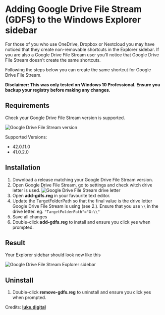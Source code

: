 # Adding Google Drive File Stream (GDFS) to the Windows Explorer sidebar

For those of you who use OneDrive, Dropbox or Nextcloud you may have noticed that they create non-removable shortcuts in the Explorer sidebar. If you are also a Google Drive File Stream user you&#39;ll notice that Google Drive File Stream doesn&#39;t create the same shortcuts.

Following the steps below you can create the same shortcut for Google Drive File Stream.

**Disclaimer: This was only tested on Windows 10 Professional. Ensure you backup your registry before making any changes.**

## Requirements

Check your Google Drive File Stream version is supported.

![Google Drive File Stream version](<https://img.roga.io/GDFS-Version.jpg>)

Supported Versions:

- 42.0.11.0
- 41.0.2.0

## Installation

1. Download a release matching your Google Drive File Stream version.
2. Open Google Drive File Stream, go to settings and check witch drive letter is used. ![Google Drive File Stream drive letter](<https://img.roga.io/GDFS-Drive.jpg>)
3. Open  **add-gdfs.reg**  in your favourite text editor.
4. Update the TargetFolderPath so that the final value is the drive letter Google Drive File Stream is using (see 2.). Ensure that you use `\\` in the drive letter. eg. `"TargetFolderPath"="G:\\"`
5. Save all changes
6. Double-click  **add-gdfs.reg**  to install and ensure you click yes when prompted.

## Result

Your Explorer sidebar should look now like this

![Google Drive File Stream Explorer sidebar](<https://img.roga.io/GDFS-Explorer.jpg>)

## Uninstall

1. Double-click  **remove-gdfs.reg**  to uninstall and ensure you click yes when prompted.

Credits: [**luke.digital**](http://luke.digital/adding-google-drive-to-the-explorer-sidebar/)

